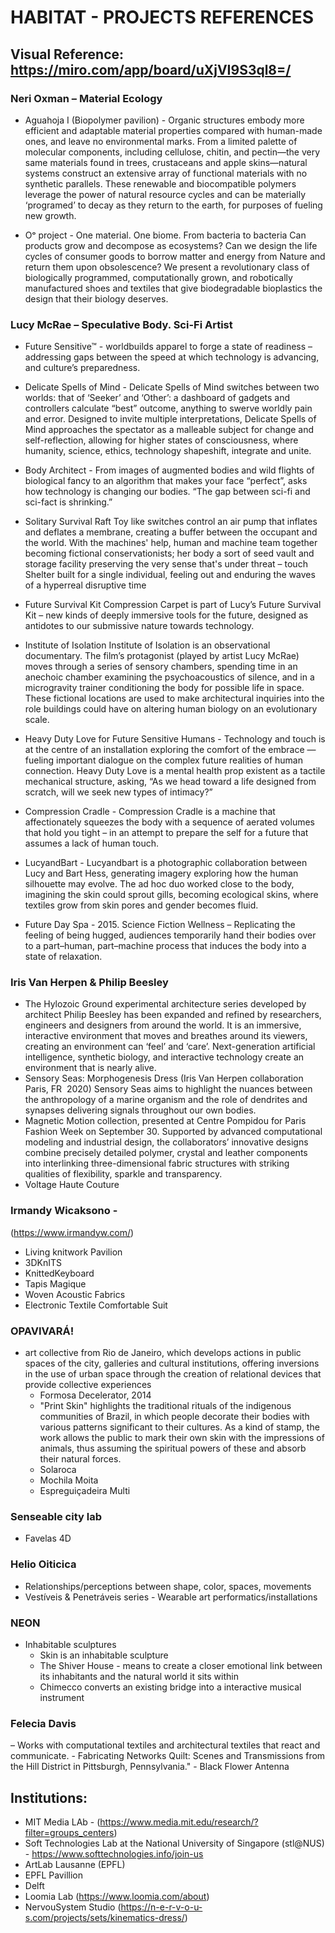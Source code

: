 # HABITAT - PROJECTS REFERENCES
  
## Visual Reference:  https://miro.com/app/board/uXjVI9S3ql8=/

### Neri Oxman – Material Ecology
- Aguahoja I (Biopolymer pavilion) - Organic structures embody more efficient and adaptable material properties compared with human-made ones, and leave no environmental marks. From a limited palette of molecular components, including cellulose, chitin, and pectin―the very same materials found in trees, crustaceans and apple skins―natural systems construct an extensive array of functional materials with no synthetic parallels. These renewable and biocompatible polymers leverage the power of natural resource cycles and can be materially ‘programed’ to decay as they return to the earth, for purposes of fueling new growth.

- Oᵒ project - One material. One biome. From bacteria to bacteria
Can products grow and decompose as ecosystems? Can we design the life cycles of consumer goods to borrow matter and energy from Nature and return them upon obsolescence? We present a revolutionary class of biologically programmed, computationally grown, and robotically manufactured shoes and textiles that give biodegradable bioplastics the design that their biology deserves.


### Lucy McRae – Speculative Body. Sci-Fi Artist
- Future Sensitive™ - worldbuilds apparel to forge a state of readiness – addressing gaps between the speed at which technology is advancing, and culture’s preparedness.

- Delicate Spells of Mind - Delicate Spells of Mind switches between two worlds: that of ‘Seeker’ and ‘Other’: a dashboard of gadgets and controllers calculate “best” outcome, anything to swerve worldly pain and error. Designed to invite multiple interpretations, Delicate Spells of Mind approaches the spectator as a malleable subject for change and self-reflection, allowing for higher states of consciousness, where humanity, science, ethics, technology shapeshift, integrate and unite.

- Body Architect - From images of augmented bodies and wild flights of biological fancy to an algorithm that makes your face “perfect”, asks how technology is changing our bodies. “The gap between sci-fi and sci-fact is shrinking.”

- Solitary Survival Raft
Toy like switches control an air pump that inflates and deflates a membrane, creating a buffer between the occupant and the world. With the machines' help, human and machine team together becoming fictional conservationists; her body a sort of seed vault and storage facility preserving the very sense that's under threat – touch
Shelter built for a single individual, feeling out and enduring the waves of a hyperreal disruptive time 

- Future Survival Kit
Compression Carpet is part of Lucy’s Future Survival Kit – new kinds of deeply immersive tools for the future, designed as antidotes to our submissive nature towards technology.

- Institute of Isolation
Institute of Isolation is an observational documentary. The film’s protagonist (played by artist Lucy McRae) moves through a series of sensory chambers, spending time in an anechoic chamber examining the psychoacoustics of silence, and in a microgravity trainer conditioning the body for possible life in space. These fictional locations are used to make architectural inquiries into the role buildings could have on altering human biology on an evolutionary scale.

- Heavy Duty Love for Future Sensitive Humans - 
Technology and touch is at the centre of an installation exploring the comfort of the embrace — fueling important dialogue on the complex future realities of human connection. Heavy Duty Love is a mental health prop existent as a tactile mechanical structure, asking, “As we head toward a life designed from scratch, will we seek new types of intimacy?”

- Compression Cradle - Compression Cradle is a machine that affectionately squeezes the body with a sequence of aerated volumes that hold you tight –  in an attempt to prepare the self for a future that assumes a lack of human touch.

- LucyandBart - Lucyandbart is a photographic collaboration between Lucy and Bart Hess, generating imagery exploring how the human silhouette may evolve. The ad hoc duo worked close to the body, imagining the skin could sprout gills, becoming ecological skins, where textiles grow from skin pores and gender becomes fluid. 

- Future Day Spa - 2015. Science Fiction Wellness – Replicating the feeling of being hugged, audiences temporarily hand their bodies over to a part–human, part–machine process that induces the body into a state of relaxation.

### Iris Van Herpen & Philip Beesley 
- The Hylozoic Ground experimental architecture series developed by architect Philip Beesley has been expanded and refined by researchers, engineers and designers from around the world. It is an immersive, interactive environment that moves and breathes around its viewers, creating an environment can ‘feel’ and ‘care’. Next-generation artificial intelligence, synthetic biology, and interactive technology create an environment that is nearly alive.
- Sensory Seas: Morphogenesis Dress (Iris Van Herpen collaboration Paris, FR  2020)
Sensory Seas aims to highlight the nuances between the anthropology of a marine organism and the role of dendrites and synapses delivering signals throughout our own bodies. 
- Magnetic Motion collection, presented at Centre Pompidou for Paris Fashion Week on September 30. Supported by advanced computational modeling and industrial design, the collaborators’ innovative designs combine precisely detailed polymer, crystal and leather components into interlinking three-dimensional fabric structures with striking qualities of flexibility, sparkle and transparency.
- Voltage Haute Couture


### Irmandy Wicaksono - 
(https://www.irmandyw.com/)
- Living knitwork Pavilion
- 3DKnITS
- KnittedKeyboard
- Tapis Magique
- Woven Acoustic Fabrics
- Electronic Textile Comfortable Suit

### OPAVIVARÁ!
- art collective from Rio de Janeiro, which develops actions in public spaces of the city, galleries and cultural institutions, offering inversions in the use of urban space through the creation of relational devices that provide collective experiences
    - Formosa Decelerator, 2014
    - "Print Skin" highlights the traditional rituals of the indigenous communities of Brazil, in which people decorate their bodies with various patterns significant to their cultures. As a kind of stamp, the work allows the public to mark their own skin with the impressions of animals, thus assuming the spiritual powers of these and absorb their natural forces.
    - Solaroca
    - Mochila Moita
    - Espreguiçadeira Multi

### Senseable city lab
- Favelas 4D  

### Helio Oiticica
- Relationships/perceptions between shape, color, spaces, movements
- Vestíveis & Penetráveis series - Wearable art performatics/installations

### NEON 
- Inhabitable sculptures
    - Skin is an inhabitable sculpture
    - The Shiver House - means to create a closer emotional link between its inhabitants and the natural world it sits within
    - Chimecco converts an existing bridge into a interactive musical instrument

### Felecia Davis 
– Works with computational textiles and architectural textiles that react and communicate.
    - Fabricating Networks Quilt: Scenes and Transmissions from the Hill District in Pittsburgh, Pennsylvania."
    - Black Flower Antenna


## Institutions:
* MIT Media LAb - (https://www.media.mit.edu/research/?filter=groups_centers)
* Soft Technologies Lab at the National University of Singapore (stl@NUS) - https://www.softtechnologies.info/join-us
* ArtLab Lausanne (EPFL)
* EPFL Pavillion
* Delft
* Loomia Lab (https://www.loomia.com/about)
* NervouSystem Studio (https://n-e-r-v-o-u-s.com/projects/sets/kinematics-dress/)
